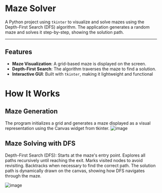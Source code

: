 # Maze Solver

A Python project using `tkinter` to visualize and solve mazes using the Depth-First Search (DFS) algorithm. The application generates a random maze and solves it step-by-step, showing the solution path.

---

## Features

- **Maze Visualization**: A grid-based maze is displayed on the screen.
- **Depth-First Search**: The algorithm traverses the maze to find a solution.
- **Interactive GUI**: Built with `tkinter`, making it lightweight and functional

# How It Works

## Maze Generation
The program initializes a grid and generates a maze displayed as a visual representation using the Canvas widget from tkinter.
![image](https://github.com/user-attachments/assets/5f814f3b-57ca-402c-b792-4fe24f2cc3bd)


## Maze Solving with DFS
Depth-First Search (DFS):
  Starts at the maze's entry point.
  Explores all paths recursively until reaching the exit.
  Marks visited nodes to avoid revisiting.
  Backtracks when necessary to find the correct path.
  The solution path is dynamically drawn on the canvas, showing how DFS navigates through the maze.

![image](https://github.com/user-attachments/assets/6ae04b83-3029-4172-ad6b-2312dab6ac6d)



